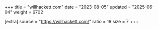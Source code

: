 +++
title = "willhackett.com"
date = "2023-08-05"
updated = "2025-06-04"
weight = 6702

[extra]
source = "https://willhackett.com/"
ratio = 18
size = 7
+++
